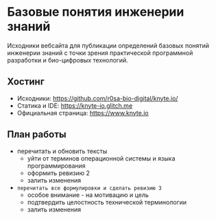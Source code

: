 Базовые понятия инженерии знаний
================================

Исходники вебсайта для публикации определений базовых понятий инженерии знаний
с точки зрения практической программной разработки и био-цифровых технологий.

Хостинг
-------
* Исходники: <https://github.com/r0sa-bio-digital/knyte.io/>
* Статика и IDE: <https://knyte-io.glitch.me>
* Официальная страница: <https://www.knyte.io>

План работы
-----------
* перечитать и обновить тексты
  * уйти от терминов операционной системы и языка программирования
  * оформить ревизию 2
  * залить изменения
* `перечитать все формулировки и сделать ревизию 3`
  * особое внимание - на мотивацию и цель
  * подтвердить целостность технической терминологии
  * залить изменения
